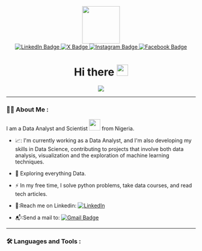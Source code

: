 <div id="header" align="center">
  <img src="https://media0.giphy.com/media/v1.Y2lkPTc5MGI3NjExZjMxbW5iODFzcWs4NHluaHBnNjlrd3VhMjJwc2p4NWs5MXF6d2QxNyZlcD12MV9pbnRlcm5hbF9naWZfYnlfaWQmY3Q9Zw/LaVp0AyqR5bGsC5Cbm/giphy.gif" width="100"/>
</div>

<div id="badges" align="center">
  <a href="https://www.linkedin.com/in/mowaninuolaumarudeen/">
    <img src="https://img.shields.io/badge/LinkedIn-blue?style=for-the-badge&logo=linkedin&logoColor=white" alt="LinkedIn Badge"/>
  </a>
  <a href="https://x.com/themowakampe">
    <img src="https://img.shields.io/badge/X-black?style=for-the-badge&logo=x&logoColor=white" alt="X Badge"/>
  </a>
   <a href="https://www.instagram.com/themowakampe?igsh=MXIwa3ZvbW9pOXV0Ng">
    <img src="https://img.shields.io/badge/Instagram-purple?style=for-the-badge&logo=instagram&logoColor=white" alt="Instagram Badge"/>
  </a>
  <a href="https://www.facebook.com/mowaintech">
     <img src="https://img.shields.io/badge/Facebook-blue?style=for-the-badge&logo=facebook&logoColor=white" alt="Facebook Badge"/>
  </a>
</div>
<div align="center">
<img src="https://komarev.com/ghpvc/?username=DataWithMowa&style=flat-square&color=blue" alt=""/>
</div>
<div align="center">
  <h1>
  Hi there
  <img src="https://media.giphy.com/media/hvRJCLFzcasrR4ia7z/giphy.gif" width="30px"/>
</h1>
</div>
<div align="center">
  <img src="https://media.giphy.com/media/hpXdHPfFI5wTABdDx9/giphy.gif?cid=ecf05e47y7hb8wfg3xvf318on613eac849ln98uh1byn2aye&ep=v1_gifs_related&rid=giphy.gif&ct=g"/>
</div>

---

### :woman_technologist: About Me :
I am a Data Analyst and Scientist <img src="https://media.giphy.com/media/WUlplcMpOCEmTGBtBW/giphy.gif" width="30"> from Nigeria.
- 📈: I'm currently working as a Data Analyst, and I'm also developing my skills in Data Science, contributing to projects that involve both data analysis, visualization and the exploration of machine learning techniques.

- :seedling: Exploring everything Data.

- :zap: In my free time, I solve python problems, take data courses, and read tech articles.

- 🤝:Reach me on Linkedin: [![LinkedIn](https://img.shields.io/badge/LinkedIn-%230077B5?style=for-the-badge&logo=linkedin&logoColor=white)](https://www.linkedin.com/in/mowaninuolaumarudeen/)
- 📬:Send a mail to: <a href="mailto:mowaninuolau@gmail.com">
  <img src="https://img.shields.io/badge/Gmail-EA4335?style=for-the-badge&logo=gmail&logoColor=white" alt="Gmail Badge"/>
</a>

---

### :hammer_and_wrench: Languages and Tools :










